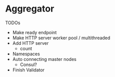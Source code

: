# Aggregator

TODOs
- Make ready endpoint
- Make HTTP server worker pool / multithreaded
- Add HTTP server
    - count
- Namespaces
- Auto connecting master nodes
    - Consul?
- Finish Validator
